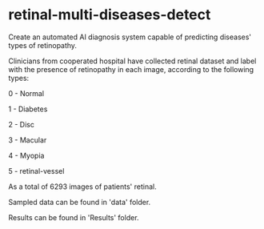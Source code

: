 # retinal-multi-diseases-detect

Create an automated AI diagnosis system capable of predicting diseases' types of retinopathy.

Clinicians from cooperated hospital have collected retinal dataset and label with the presence of retinopathy in each image, according to the following types:

0 - Normal

1 - Diabetes

2 - Disc

3 - Macular

4 - Myopia

5 - retinal-vessel

As a total of 6293 images of patients' retinal.

Sampled data can be found in 'data' folder.

Results can be found in 'Results' folder.

